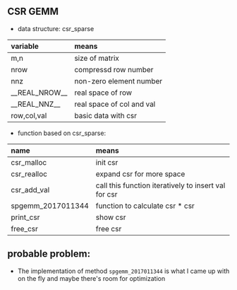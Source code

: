 ## CSR GEMM

 - data structure: csr_sparse
 
 | variable | means |
 |:---|:---|
 |m,n| size of matrix |
 |nrow|compressd row number|
 |nnz|non-zero element number|
 |\_\_REAL_NROW__|real space of row|
 |\_\_REAL_NNZ__|real space of col and val|
 |row,col,val|basic data with csr|
 
 - function based on csr_sparse:
 
 |name|means|
 |:---|:---|
 |csr_malloc|init csr|
 |csr_realloc|expand csr for more space|
 |csr_add_val|call this function iteratively to insert val for csr|
 |spgemm_2017011344|function to calculate csr * csr|
 |print_csr|show csr|
 |free_csr|free csr|

## probable problem:
  
  - The implementation of method `spgemm_2017011344` is what I came up with on the fly and maybe there's room for optimization 